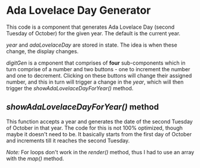 # Ada Lovelace Day Generator
This code is a component that generates Ada Lovelace Day (second Tuesday of October) for the given year. The default is the current year.

*year* and *adaLovelaceDay* are stored in state. The idea is when these change, the display changes.

*digitGen* is a cmponent that comprises of **four** sub-components which in turn comprise of a number and two buttons - one to increment the number and one to decrement. Clicking on these buttons will change their assigned number, and this in turn will trigger a change in the *year*, which will then trigger the *showAdaLovelaceDayForYear()* method.

## *showAdaLovelaceDayForYear()* method
This function accepts a year and generates the date of the second Tuesday of October in that year. The code for this is not 100% optimized, though maybe it doesn't need to be. It basically starts from the first day of October and increments till it reaches the second Tuesday.

*Note:* For loops don't work in the *render()* method, thus I had to use an array with the *map()* method.
